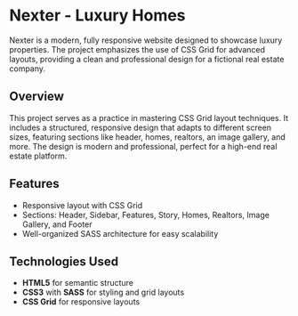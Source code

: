 # Nexter - Luxury Homes

Nexter is a modern, fully responsive website designed to showcase luxury properties. The project emphasizes the use of CSS Grid for advanced layouts, providing a clean and professional design for a fictional real estate company.

## Overview

This project serves as a practice in mastering CSS Grid layout techniques. It includes a structured, responsive design that adapts to different screen sizes, featuring sections like header, homes, realtors, an image gallery, and more. The design is modern and professional, perfect for a high-end real estate platform.

## Features

- Responsive layout with CSS Grid
- Sections: Header, Sidebar, Features, Story, Homes, Realtors, Image Gallery, and Footer
- Well-organized SASS architecture for easy scalability

## Technologies Used

- **HTML5** for semantic structure
- **CSS3** with **SASS** for styling and grid layouts
- **CSS Grid** for responsive layouts
